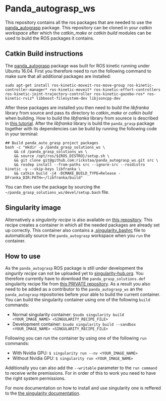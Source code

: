 # Panda_autograsp_ws
This repository contains all the ros packages that are needed to use the [panda_autograsp](https://github.com/rickstaa/panda_autograsp) package. This repository can be cloned in your *catkin workspace* after which the *catkin_make* or *catkin build* modules can be used to build the ROS packages it contains.

## Catkin Build instructions

The [panda_autograsp](https://github.com/rickstaa/panda_autograsp) package was built for ROS kinetic running under Ubuntu 16.04. First you therefore need to run the following command to make sure that all additional packages are installed:

    sudo apt-get install ros-kinetic-moveit-ros-move-group ros-kinetic-controller-manager* ros-kinetic-moveit* ros-kinetic-effort-controllers ros-kinetic-joint-trajectory-controller ros-kinetic-gazebo-ros* ros-kinetic-rviz* libboost-filesystem-dev libjsoncpp-dev

After these packages are installed you then need to build the *libfranka* library from source and pass its directory to *catkin_make* or *catkin build* when building. How to build the *libfranka* library from sourece is described in [this tutorial](https://frankaemika.github.io/docs/installation.html#building-from-source). After the *libfranka* library is build the `panda_grasp` package together with its dependencies can be build by running the following code in your terminal:

    ## Build panda_auto_grasp project packages
    bash -c "mkdir -p /panda_grasp_solutions_ws \
        && cd /panda_grasp_solutions_ws \
        && source /opt/ros/${ROS_DISTRO}/setup.sh \
        && git clone git@github.com:rickstaa/panda_autograsp_ws.git src \
        && rosdep install --from-paths src --ignore-src --rosdistro kinetic -y --skip-keys libfranka \
        && catkin build -j4 -DCMAKE_BUILD_TYPE=Release -DFranka_DIR:PATH=~/libfranka/build"

You can then use the package by sourcing the `~/panda_grasp_solutions_ws/devel/setup.bash` file.

## Singularity image

Alternatively a *singularity recipe* is also available on [this repository](https://github.com/rickstaa/panda_autograsp_singularity_recipes). This recipe creates a container in which all the needed packages are already set up correctly. This container also contains a [.singularity_bashrc](https://github.com/rickstaa/panda_autograsp_singularity_recipes/blob/master/.singularity_bashrc) file to automatically source the `panda_autograsp` workspace when you `run` the container.

## How to use
As the `panda_autograsp` ROS package is still under development the *singurity recipe* can not be uploaded yet to [singularity-hub.org](https://www.singularity-hub.org). You therefore currently have to download the `panda_grasp_solutions.def` singularity recipe file from [this PRIVATE repository](https://github.com/rickstaa/panda_autograsp_singularity_recipes). As a result you also need to be added as a contributor to the `panda_autograsp_ws` an the `panda_autograsp` repositories before your able to build the current container. You can build the singularity container using one of the following `build` commands:

- Normal singularity container: `$sudo singularity build <YOUR_IMAGE_NAME> <SINGULARITY_RECIPE_FILE>`
- Development container: `$sudo singularity build --sandbox <YOUR_IMAGE_NAME> <SINGULARITY_RECIPE_FILE>`

Following you can run the container by using one of the following `run` commands:

- With Nvidia GPU: `$ singularity run --nv <YOUR_IMAGE_NAME>`
- Without Nvidia GPU: `$ singularity run <YOUR_IMAGE_NAME>`

Additionally you can also add the `--writable` parameter to the `run command` to receive write premissions. For in order of this to work you need to have the right system permissions.

For more documentation on how to install and use singularity one is reffered to the [the singularity documentation](https://www.sylabs.io/docs/).
